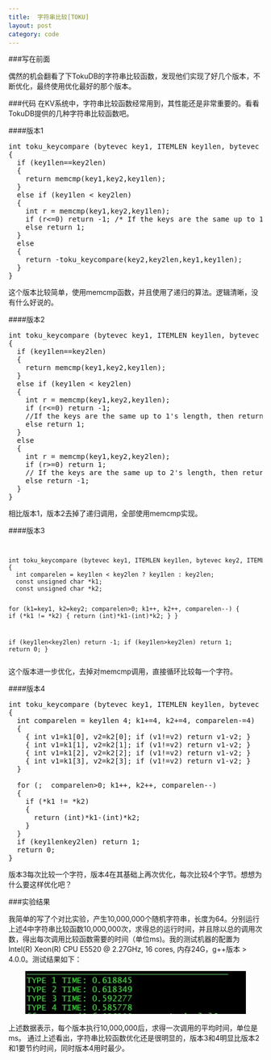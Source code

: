 ```yaml
---
title:  字符串比较[TOKU]
layout: post
category: code
---
```


<script src="https://google-code-prettify.googlecode.com/svn/loader/run_prettify.js?lang=cc&skin=sunburst"></script>
###写在前面

偶然的机会翻看了下TokuDB的字符串比较函数，发现他们实现了好几个版本，不断优化，最终使用优化最好的那个版本。

###代码
在KV系统中，字符串比较函数经常用到，其性能还是非常重要的。看看TokuDB提供的几种字符串比较函数吧。

####版本1

<pre class="prettyprint">
int toku_keycompare (bytevec key1, ITEMLEN key1len, bytevec key2, ITEMLEN key2len)
{
  if (key1len==key2len)
  {
    return memcmp(key1,key2,key1len);
  } 
  else if (key1len < key2len)
  {
    int r = memcmp(key1,key2,key1len);
    if (r<=0) return -1; /* If the keys are the same up to 1's length, then return -1, since key1 is shorter than key2. */
    else return 1;
  }
  else
  {
    return -toku_keycompare(key2,key2len,key1,key1len);
  }
}
</pre>


这个版本比较简单，使用memcmp函数，并且使用了递归的算法。逻辑清晰，没有什么好说的。

####版本2

<pre class="prettyprint">
int toku_keycompare (bytevec key1, ITEMLEN key1len, bytevec key2, ITEMLEN key2len)
{
  if (key1len==key2len)
  {
    return memcmp(key1,key2,key1len);
  }
  else if (key1len < key2len)
  {
    int r = memcmp(key1,key2,key1len);
    if (r<=0) return -1; 
    //If the keys are the same up to 1's length, then return -1, since key1 is shorter than key2.
    else return 1;
  }
  else
  {
    int r = memcmp(key1,key2,key2len);
    if (r>=0) return 1; 
    // If the keys are the same up to 2's length, then return 1 since key1 is longer than key2.
    else return -1;
  }
}
</pre>

相比版本1，版本2去掉了递归调用，全部使用memcmp实现。


####版本3

<code>
<pre class="prettyprint">
int toku_keycompare (bytevec key1, ITEMLEN key1len, bytevec key2, ITEMLEN key2len) 
{
  int comparelen = key1len < key2len ? key1len : key2len;
  const unsigned char *k1;
  const unsigned char *k2;
  
  for (k1=key1, k2=key2; comparelen>0; k1++, k2++, comparelen--)
  {
    if (*k1 != *k2)
    {
      return (int)*k1-(int)*k2;
    }
  }

  if (key1len<key2len) return -1;
  if (key1len>key2len) return 1;
  return 0;
}
</pre></code>

这个版本进一步优化，去掉对memcmp调用，直接循环比较每一个字符。


####版本4

<pre class="prettyprint">
int toku_keycompare (bytevec key1, ITEMLEN key1len, bytevec key2, ITEMLEN key2len)
{
  int comparelen = key1len<key2len ? key1len : key2len;
  const unsigned char *k1;
  const unsigned char *k2;
  //依次读取4字节，并比较
  for (CAST_FROM_VOIDP(k1, key1), CAST_FROM_VOIDP(k2, key2); comparelen > 4; k1+=4, k2+=4, comparelen-=4)
  {
    { int v1=k1[0], v2=k2[0]; if (v1!=v2) return v1-v2; }
    { int v1=k1[1], v2=k2[1]; if (v1!=v2) return v1-v2; }
    { int v1=k1[2], v2=k2[2]; if (v1!=v2) return v1-v2; }
    { int v1=k1[3], v2=k2[3]; if (v1!=v2) return v1-v2; }
  }

  for (;  comparelen>0; k1++, k2++, comparelen--)
  {
    if (*k1 != *k2) 
    {
      return (int)*k1-(int)*k2;
    }
  }
  if (key1len<key2len) return -1;
  if (key1len>key2len) return 1;
  return 0;
}
</pre>

版本3每次比较一个字符，版本4在其基础上再次优化，每次比较4个字节。想想为什么要这样优化吧？


###实验结果

我简单的写了个对比实验，产生10,000,000个随机字符串，长度为64。分别运行上述4中字符串比较函数10,000,000次，求得总的运行时间，并且除以总的调用次数，得出每次调用比较函数需要的时间（单位ms)。我的测试机器的配置为Intel(R) Xeon(R) CPU E5520  @ 2.27GHz, 16 cores, 内存24G，g++版本 > 4.0.0。测试结果如下：

<p align=center><img src=/images/2013-05-24/r.jpg width=438></p>

上述数据表示，每个版本执行10,000,000后，求得一次调用的平均时间，单位是ms。
通过上述看出，字符串比较函数优化还是很明显的，版本3和4明显比版本2和1要节约时间，同时版本4用时最少。



